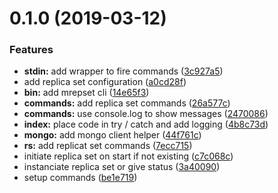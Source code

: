 # 0.1.0 (2019-03-12)


### Features

* **stdin:** add wrapper to fire commands ([3c927a5](https://github.com/stephanebachelier/mongodb_replica_set/commit/3c927a5))
* add replica set configuration ([a0cd28f](https://github.com/stephanebachelier/mongodb_replica_set/commit/a0cd28f))
* **bin:** add mrepset cli ([14e65f3](https://github.com/stephanebachelier/mongodb_replica_set/commit/14e65f3))
* **commands:** add replica set commands ([26a577c](https://github.com/stephanebachelier/mongodb_replica_set/commit/26a577c))
* **commands:** use console.log to show messages ([2470086](https://github.com/stephanebachelier/mongodb_replica_set/commit/2470086))
* **index:** place code in try / catch and add logging ([4b8c73d](https://github.com/stephanebachelier/mongodb_replica_set/commit/4b8c73d))
* **mongo:** add mongo client helper ([44f761c](https://github.com/stephanebachelier/mongodb_replica_set/commit/44f761c))
* **rs:** add replicat set commands ([7ecc715](https://github.com/stephanebachelier/mongodb_replica_set/commit/7ecc715))
* initiate replica set on start if not existing ([c7c068c](https://github.com/stephanebachelier/mongodb_replica_set/commit/c7c068c))
* instanciate replica set or give status ([3a40090](https://github.com/stephanebachelier/mongodb_replica_set/commit/3a40090))
* setup commands ([be1e719](https://github.com/stephanebachelier/mongodb_replica_set/commit/be1e719))



